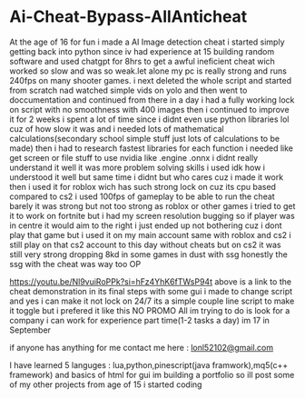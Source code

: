 # Ai-Cheat-Bypass-AllAnticheat
At the age of 16 for fun i made a AI Image detection cheat
i started simply getting back into python since iv had experience at 15 building random software and used chatgpt for 8hrs to get a awful ineficient cheat wich worked so slow and was so weak.let alone my pc is really strong and runs 240fps on many shooter games.
i next deleted the whole script and started from scratch nad watched simple vids on yolo and then went to doccumentation and continued from there
in a day i had a fully working lock on script with no smoothness with 400 images 
then i continued to improve it for 2 weeks i spent a lot of time since i didnt even use python libraries lol cuz of how slow it was and i needed lots of mathematical calculations(secondary school simple stuff just lots of calculations to be made)
then i had to research fastest libraries for each function i needed like get screen or file stuff to use nvidia like .engine .onnx i didnt really understand it well it was more problem solving skills i used idk how i understood it well but same time i didnt but who cares cuz i made it work
then i used it for roblox wich has such strong lock on cuz its cpu based compared to cs2 i used 100fps of gameplay to be able to run the cheat barely it was strong but not too strong as roblox or other games
i tried to get it to work on fortnite but i had my screen resolution bugging so if player was in centre it would aim to the right i just ended up not bothering cuz i dont play that game but i used it on my main account same with roblox and cs2
i still play on that cs2 account to this day without cheats but on cs2 it was still very strong dropping 8kd in some games in dust with ssg
honestly the ssg with the cheat was way too OP


https://youtu.be/Nl9vuiRoPPk?si=hFz4YhK6fTWsP94t
above is a link to the cheat demonstration in its final steps with some gui i made to change script
and yes i can make it not lock on 24/7 its a simple couple line script to make it toggle but i prefered it like this
NO PROMO
All im trying to do is look for a company i can work for experience part time(1-2 tasks a day)
im 17 in September 



if anyone has anything for me contact me here : lonl52102@gmail.com





I have learned 5 languges : lua,python,pinescript(java framwork),mq5(c++ framework) and basics of html for gui
im building a portfolio so ill post some of my other projects from age of 15 i started coding
